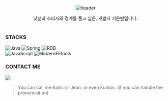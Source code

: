 
<div align="center">
  
![header](https://capsule-render.vercel.app/api?type=waving&height=150&section=header&text=Jean%20Suh&fontColor=EFF7FF&fontSize=30&fontAlignY=43)
  
  낯섦과 소비자의 경계를 풀고 싶은, 개발자 서은빈입니다. <br><br>
</div>

<h3 align="left">STACKS </h3>
  <p align="v">   
    <img alt="Java" src="https://img.shields.io/badge/JAVA-007396?style=flat-square&logo=Java&logoColor=white">
    <img alt="Spring" src="https://img.shields.io/badge/Spring-6DB33F?style=flat-square&logo=Spring&logoColor=white">
    <img alt="RDB" src="https://img.shields.io/badge/RDB-F80000?style=flat-square&logo=oracle&logoColor=white">
    <br>
    <img alt="JavaScript" src="http://img.shields.io/badge/-JavaScript-F6DF1C?style=flat-square&logo=javascript&logoColor=black"/>
    <img alt="ModernFEtools" src="https://img.shields.io/badge/Modern FE tools-lightblue?style=flat-square" />
  </p>

<h3 align="left">CONTACT ME</h3>
<p align="left">
  <a href="mailto:jeansuh42@gmail.com">
    <img src="https://img.shields.io/badge/Gmail-d14836?style=flat-square&logo=Gmail&logoColor=white&link=trumanfromkorea@gmail.com"/>
  </a>
</p>

> You can call me Kailis or Jean, or even Eunbin. (if you can handle the pronunciation)
